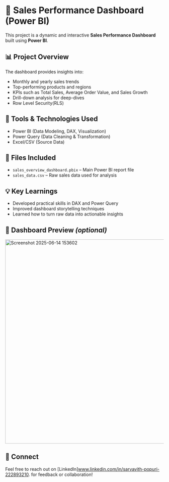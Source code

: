 # 🧾 Sales Performance Dashboard (Power BI)

This project is a dynamic and interactive **Sales Performance Dashboard** built using **Power BI**.

## 📊 Project Overview

The dashboard provides insights into:
- Monthly and yearly sales trends
- Top-performing products and regions
- KPIs such as Total Sales, Average Order Value, and Sales Growth
- Drill-down analysis for deep-dives
- Row Level Security(RLS)

## 🔧 Tools & Technologies Used
- Power BI (Data Modeling, DAX, Visualization)
- Power Query (Data Cleaning & Transformation)
- Excel/CSV (Source Data)

## 📁 Files Included
- `sales_overview_dashboard.pbix` – Main Power BI report file
- `sales_data.csv` – Raw sales data used for analysis

## 💡 Key Learnings
- Developed practical skills in DAX and Power Query
- Improved dashboard storytelling techniques
- Learned how to turn raw data into actionable insights

## 📸 Dashboard Preview *(optional)*
<img width="646" alt="Screenshot 2025-06-14 153602" src="https://github.com/user-attachments/assets/41600e8b-2fdf-4438-93b3-3132f503eac6" />


## 🔗 Connect
Feel free to reach out on [LinkedIn]www.linkedin.com/in/sarvavith-popuri-222893210. for feedback or collaboration!
